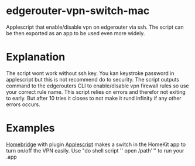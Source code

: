 # edgerouter-vpn-switch-mac
Applescript that enable/disable vpn on edgerouter via ssh. The script can be then exported as an app to be used even more widely.

# Explanation
The script wont work without ssh key. You kan keystroke password in applescript but this is not recommend do to security.
The script outputs command to the edgerouters CLI to enable/disable vpn firewall rules so use your correct rule name.
This script relies on errors and therefor not exiting to early. But after 10 tries it closes to not make it rund infinity if any other errors occurs.

# Examples
[Homebridge](https://homebridge.io/) with plugin [Applescript](https://www.npmjs.com/package/homebridge-applescript) makes a switch in the HomeKit app to turn on/off the VPN easily. Use "do shell script '' open /path''" to run your .app
